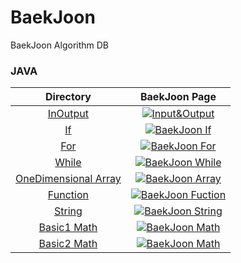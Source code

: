 # BaekJoon
BaekJoon Algorithm DB

### JAVA

|Directory|BaekJoon Page|
|:-------:|:-----------:|
|[InOutput](https://github.com/harandal24601/BaekJoon/tree/main/JAVA/InOutput)|[![Input&Output](https://img.shields.io/badge/Completed-32CD32?style=flat-square&logoColor=white)](https://www.acmicpc.net/step/1)|
|[If](https://github.com/harandal24601/BaekJoon/tree/main/JAVA/If)|[![BaekJoon If](https://img.shields.io/badge/Completed-32CD32?style=flat-square&logoColor=white)](https://www.acmicpc.net/step/4)|
|[For](https://github.com/harandal24601/BaekJoon/tree/main/JAVA/For)|[![BaekJoon For](https://img.shields.io/badge/Completed-32CD32?style=flat-square&logoColor=white)](https://www.acmicpc.net/step/3)|
|[While](https://github.com/harandal24601/BaekJoon/tree/main/JAVA/While)|[![BaekJoon While](https://img.shields.io/badge/Completed-32CD32?style=flat-square&logoColor=white)](https://www.acmicpc.net/step/2)|
|[OneDimensional Array](https://github.com/harandal24601/BaekJoon/tree/main/JAVA/Array/OneDimensional)|[![BaekJoon Array](https://img.shields.io/badge/Completed-32CD32?style=flat-square&logoColor=white)](https://www.acmicpc.net/step/6)|
|[Function](https://github.com/harandal24601/BaekJoon/tree/main/JAVA/Function)|[![BaekJoon Fuction](https://img.shields.io/badge/Completed-32CD32?style=flat-square&logoColor=white)](https://www.acmicpc.net/step/5)|
|[String](https://github.com/harandal24601/BaekJoon/tree/main/JAVA/String)|[![BaekJoon String](https://img.shields.io/badge/Completed-32CD32?style=flat-square&logoColor=white)](https://www.acmicpc.net/step/7)|
|[Basic1 Math](https://github.com/harandal24601/BaekJoon/tree/main/JAVA/Math/Basic1)|[![BaekJoon Math](https://img.shields.io/badge/Completed-32CD32?style=flat-square&logoColor=white)](https://www.acmicpc.net/step/8)|
|[Basic2 Math](https://github.com/harandal24601/BaekJoon/tree/main/JAVA/Math/Basic1)|[![BaekJoon Math](https://img.shields.io/badge/Chellenging-4682B4?style=flat-square&logoColor=white)](https://www.acmicpc.net/step/10)|
